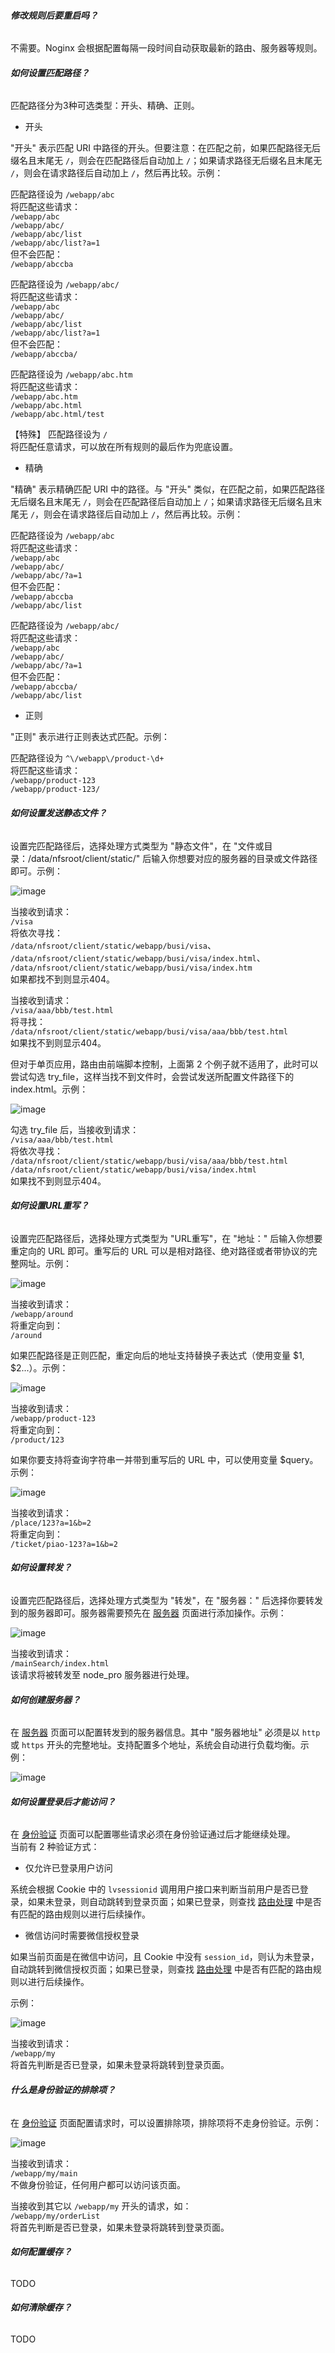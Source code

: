 ###### **修改规则后要重启吗？**

不需要。Noginx 会根据配置每隔一段时间自动获取最新的路由、服务器等规则。

###### **如何设置匹配路径？**

匹配路径分为3种可选类型：开头、精确、正则。

* 开头

"开头" 表示匹配 URI 中路径的开头。但要注意：在匹配之前，如果匹配路径无后缀名且末尾无 `/`，则会在匹配路径后自动加上 `/`；如果请求路径无后缀名且末尾无 `/`，则会在请求路径后自动加上 `/`，然后再比较。示例：


匹配路径设为 `/webapp/abc`  
将匹配这些请求：  
`/webapp/abc`  
`/webapp/abc/`  
`/webapp/abc/list`  
`/webapp/abc/list?a=1`  
但不会匹配：  
`/webapp/abccba`

匹配路径设为 `/webapp/abc/`  
将匹配这些请求：  
`/webapp/abc`  
`/webapp/abc/`  
`/webapp/abc/list`  
`/webapp/abc/list?a=1`  
但不会匹配：  
`/webapp/abccba/`

匹配路径设为 `/webapp/abc.htm`  
将匹配这些请求：  
`/webapp/abc.htm`  
`/webapp/abc.html`  
`/webapp/abc.html/test`  

【特殊】 匹配路径设为 `/`  
将匹配任意请求，可以放在所有规则的最后作为兜底设置。

* 精确

"精确" 表示精确匹配 URI 中的路径。与 "开头" 类似，在匹配之前，如果匹配路径无后缀名且末尾无 `/`，则会在匹配路径后自动加上 `/`；如果请求路径无后缀名且末尾无 `/`，则会在请求路径后自动加上 `/`，然后再比较。示例：

匹配路径设为 `/webapp/abc`  
将匹配这些请求：  
`/webapp/abc`  
`/webapp/abc/`  
`/webapp/abc/?a=1`  
但不会匹配：  
`/webapp/abccba`  
`/webapp/abc/list`

匹配路径设为 `/webapp/abc/`  
将匹配这些请求：  
`/webapp/abc`  
`/webapp/abc/`  
`/webapp/abc/?a=1`  
但不会匹配：  
`/webapp/abccba/`  
`/webapp/abc/list`

* 正则

"正则" 表示进行正则表达式匹配。示例：

匹配路径设为 `^\/webapp\/product-\d+`  
将匹配这些请求：  
`/webapp/product-123`  
`/webapp/product-123/`

###### **如何设置发送静态文件？**

设置完匹配路径后，选择处理方式类型为 "静态文件"，在 "文件或目录：/data/nfsroot/client/static/" 后输入你想要对应的服务器的目录或文件路径即可。示例：

![image](/noginx/static/img/1.png)

当接收到请求：  
`/visa`  
将依次寻找：  
 `/data/nfsroot/client/static/webapp/busi/visa`、  
 `/data/nfsroot/client/static/webapp/busi/visa/index.html`、  
 `/data/nfsroot/client/static/webapp/busi/visa/index.htm`  
如果都找不到则显示404。

当接收到请求：  
`/visa/aaa/bbb/test.html`  
将寻找：  
 `/data/nfsroot/client/static/webapp/busi/visa/aaa/bbb/test.html`  
如果找不到则显示404。

但对于单页应用，路由由前端脚本控制，上面第 2 个例子就不适用了，此时可以尝试勾选 try_file，这样当找不到文件时，会尝试发送所配置文件路径下的index.html。示例：

![image](/noginx/static/img/2.png)

勾选 try_file 后，当接收到请求：  
`/visa/aaa/bbb/test.html`  
将依次寻找：  
 `/data/nfsroot/client/static/webapp/busi/visa/aaa/bbb/test.html`  
  `/data/nfsroot/client/static/webapp/busi/visa/index.html`  
如果找不到则显示404。

###### **如何设置URL重写？**

设置完匹配路径后，选择处理方式类型为 "URL重写"，在 "地址：" 后输入你想要重定向的 URL 即可。重写后的 URL 可以是相对路径、绝对路径或者带协议的完整网址。示例：

![image](/noginx/static/img/3.png)

当接收到请求：  
`/webapp/around`  
将重定向到：  
`/around` 

如果匹配路径是正则匹配，重定向后的地址支持替换子表达式（使用变量 $1, $2...）。示例：

![image](/noginx/static/img/4.png)

当接收到请求：  
`/webapp/product-123`  
将重定向到：  
`/product/123` 

如果你要支持将查询字符串一并带到重写后的 URL 中，可以使用变量 $query。示例：

![image](/noginx/static/img/9.png)

当接收到请求：  
`/place/123?a=1&b=2`  
将重定向到：  
`/ticket/piao-123?a=1&b=2` 

###### **如何设置转发？**

设置完匹配路径后，选择处理方式类型为 "转发"，在 "服务器：" 后选择你要转发到的服务器即可。服务器需要预先在 [服务器](/noginx/servers) 页面进行添加操作。示例：

![image](/noginx/static/img/5.png)

当接收到请求：  
`/mainSearch/index.html`  
该请求将被转发至 node_pro 服务器进行处理。

###### **如何创建服务器？**

在 [服务器](/noginx/servers/) 页面可以配置转发到的服务器信息。其中 "服务器地址" 必须是以 `http` 或 `https` 开头的完整地址。支持配置多个地址，系统会自动进行负载均衡。示例：

![image](/noginx/static/img/8.png)

###### **如何设置登录后才能访问？**

在 [身份验证](/noginx/permissions/) 页面可以配置哪些请求必须在身份验证通过后才能继续处理。  
当前有 2 种验证方式：  

* 仅允许已登录用户访问

系统会根据 Cookie 中的 `lvsessionid` 调用用户接口来判断当前用户是否已登录，如果未登录，则自动跳转到登录页面；如果已登录，则查找 [路由处理](/noginx/) 中是否有匹配的路由规则以进行后续操作。

* 微信访问时需要微信授权登录

如果当前页面是在微信中访问，且 Cookie 中没有 `session_id`，则认为未登录，自动跳转到微信授权页面；如果已登录，则查找 [路由处理](/noginx/) 中是否有匹配的路由规则以进行后续操作。

示例：

![image](/noginx/static/img/6.png)

当接收到请求：  
`/webapp/my`  
将首先判断是否已登录，如果未登录将跳转到登录页面。  

###### **什么是身份验证的排除项？**

在 [身份验证](/noginx/permissions/) 页面配置请求时，可以设置排除项，排除项将不走身份验证。示例：

![image](/noginx/static/img/7.png)

当接收到请求：  
`/webapp/my/main`  
不做身份验证，任何用户都可以访问该页面。

当接收到其它以 `/webapp/my` 开头的请求，如：  
`/webapp/my/orderList`  
将首先判断是否已登录，如果未登录将跳转到登录页面。

###### **如何配置缓存？**

TODO

###### **如何清除缓存？**

TODO
